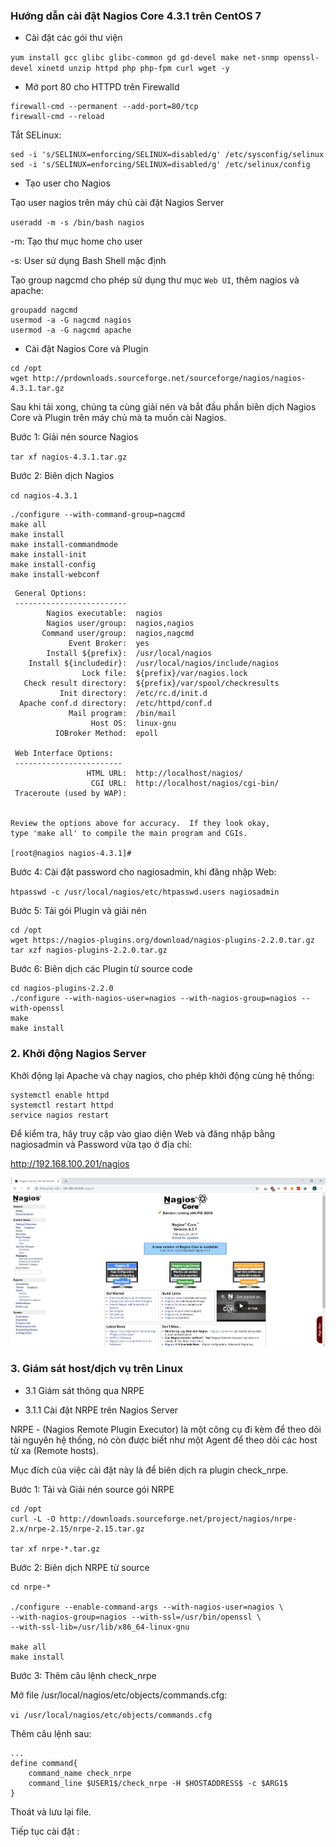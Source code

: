 ### Hướng dẫn cài đặt Nagios Core 4.3.1 trên CentOS 7

* Cài đặt các gói thư viện

`yum install gcc glibc glibc-common gd gd-devel make net-snmp openssl-devel xinetd unzip httpd php php-fpm curl wget -y`

* Mở port 80 cho HTTPD trên Firewalld

```
firewall-cmd --permanent --add-port=80/tcp
firewall-cmd --reload
```

Tắt SELinux:

```
sed -i 's/SELINUX=enforcing/SELINUX=disabled/g' /etc/sysconfig/selinux
sed -i 's/SELINUX=enforcing/SELINUX=disabled/g' /etc/selinux/config
```

* Tạo user cho Nagios

Tạo user nagios trên máy chủ cài đặt Nagios Server

`useradd -m -s /bin/bash nagios`

-m: Tạo thư mục home cho user

-s: User sử dụng Bash Shell mặc định

Tạo group nagcmd cho phép sử dụng thư mục `Web UI`, thêm nagios và apache:

```
groupadd nagcmd
usermod -a -G nagcmd nagios
usermod -a -G nagcmd apache
```

* Cài đặt Nagios Core và Plugin

```
cd /opt
wget http://prdownloads.sourceforge.net/sourceforge/nagios/nagios-4.3.1.tar.gz
```

Sau khi tải xong, chúng ta cùng giải nén và bắt đầu phần biên dịch Nagios Core và Plugin trên máy chủ mà ta muốn cài Nagios.

Bước 1: Giải nén source Nagios


`tar xf nagios-4.3.1.tar.gz`

Bước 2: Biên dịch Nagios

`cd nagios-4.3.1`

```
./configure --with-command-group=nagcmd 
make all
make install
make install-commandmode
make install-init
make install-config
make install-webconf
```
```
 General Options:
 -------------------------
        Nagios executable:  nagios
        Nagios user/group:  nagios,nagios
       Command user/group:  nagios,nagcmd
             Event Broker:  yes
        Install ${prefix}:  /usr/local/nagios
    Install ${includedir}:  /usr/local/nagios/include/nagios
                Lock file:  ${prefix}/var/nagios.lock
   Check result directory:  ${prefix}/var/spool/checkresults
           Init directory:  /etc/rc.d/init.d
  Apache conf.d directory:  /etc/httpd/conf.d
             Mail program:  /bin/mail
                  Host OS:  linux-gnu
          IOBroker Method:  epoll

 Web Interface Options:
 ------------------------
                 HTML URL:  http://localhost/nagios/
                  CGI URL:  http://localhost/nagios/cgi-bin/
 Traceroute (used by WAP):


Review the options above for accuracy.  If they look okay,
type 'make all' to compile the main program and CGIs.

[root@nagios nagios-4.3.1]#
```

Bước 4: Cài đặt password cho nagiosadmin, khi đăng nhập Web:

`htpasswd -c /usr/local/nagios/etc/htpasswd.users nagiosadmin`

Bước 5: Tải gói Plugin và giải nén

```
cd /opt
wget https://nagios-plugins.org/download/nagios-plugins-2.2.0.tar.gz
tar xzf nagios-plugins-2.2.0.tar.gz
```

Bước 6: Biên dịch các Plugin từ source code

```
cd nagios-plugins-2.2.0
./configure --with-nagios-user=nagios --with-nagios-group=nagios --with-openssl
make
make install
```

### 2. Khởi động Nagios Server

Khởi động lại Apache và chạy nagios, cho phép khởi động cùng hệ thống:

```
systemctl enable httpd
systemctl restart httpd
service nagios restart
```


Để kiểm tra, hãy truy cập vào giao diện Web và đăng nhập bằng nagiosadmin và Password vừa tạo ở địa chỉ:

http://192.168.100.201/nagios

<img src="/img/1.jpg">


### 3. Giám sát host/dịch vụ trên Linux


* 3.1 Giám sát thông qua NRPE

* 3.1.1 Cài đặt NRPE trên Nagios Server

NRPE - (Nagios Remote Plugin Executor) là một công cụ đi kèm để theo dõi tài nguyên hệ thống, nó còn được biết như một Agent để theo dõi các host từ xa (Remote hosts).

Mục đích của việc cài đặt này là để biên dịch ra plugin check_nrpe.

Bước 1: Tải và Giải nén source gói NRPE

```
cd /opt
curl -L -O http://downloads.sourceforge.net/project/nagios/nrpe-2.x/nrpe-2.15/nrpe-2.15.tar.gz

tar xf nrpe-*.tar.gz
```

Bước 2: Biên dịch NRPE từ source

```
cd nrpe-*

./configure --enable-command-args --with-nagios-user=nagios \
--with-nagios-group=nagios --with-ssl=/usr/bin/openssl \
--with-ssl-lib=/usr/lib/x86_64-linux-gnu

make all
make install
```

Bước 3: Thêm câu lệnh check_nrpe

Mở file /usr/local/nagios/etc/objects/commands.cfg:

`vi /usr/local/nagios/etc/objects/commands.cfg`

Thêm câu lệnh sau:

```
...
define command{
    command_name check_nrpe
    command_line $USER1$/check_nrpe -H $HOSTADDRESS$ -c $ARG1$
}
```

Thoát và lưu lại file.

Tiếp tục cài đặt : 






